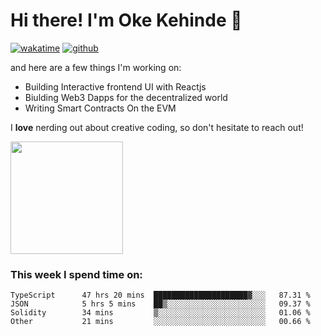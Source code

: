 # Hi there! I'm Oke Kehinde :cowboy_hat_face:

[![wakatime](https://wakatime.com/badge/user/5f3f42a0-7b4f-4c4b-b2da-012c5ac2fa62.svg)](https://wakatime.com/@5f3f42a0-7b4f-4c4b-b2da-012c5ac2fa62)
[![github](https://img.shields.io/github/followers/okeken?logo=github&style=plastic)](https://github.com/okeken?tab=followers)

and here are a few things I'm working on:

- Building Interactive frontend UI with Reactjs
- Biulding Web3 Dapps for the decentralized world
- Writing Smart Contracts On the EVM

I **love** nerding out about creative coding, so don't hesitate to reach out!


<img height="180em" src="https://github-readme-stats.vercel.app/api?username=okeken&show_icons=true&hide_border=true&&count_private=true&include_all_commits=true" />

### This week I spend time on:

<!--START_SECTION:waka-->

```text
TypeScript      47 hrs 20 mins  █████████████████████▓░░░   87.31 %
JSON            5 hrs 5 mins    ██▒░░░░░░░░░░░░░░░░░░░░░░   09.37 %
Solidity        34 mins         ▒░░░░░░░░░░░░░░░░░░░░░░░░   01.06 %
Other           21 mins         ░░░░░░░░░░░░░░░░░░░░░░░░░   00.66 %
```

<!--END_SECTION:waka-->
